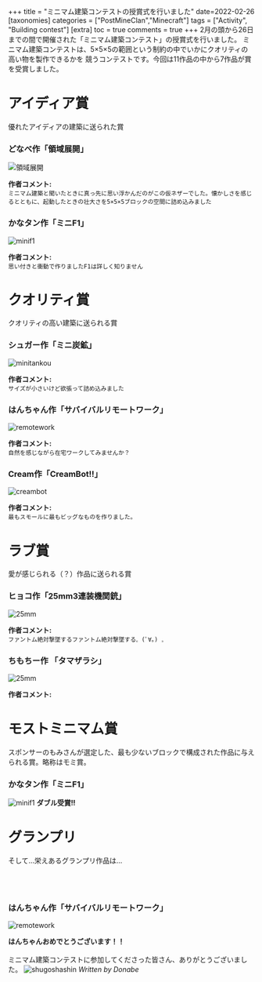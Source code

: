 +++
title = "ミニマム建築コンテストの授賞式を行いました"
date=2022-02-26
[taxonomies]
categories = ["PostMineClan","Minecraft"]
tags = ["Activity", "Building contest"]
[extra]
toc = true
comments = true
+++
2月の頭から26日までの間で開催された「ミニマム建築コンテスト」の授賞式を行いました。
ミニマム建築コンテストは、5×5×5の範囲という制約の中でいかにクオリティの高い物を製作できるかを
競うコンテストです。今回は11作品の中から7作品が賞を受賞しました。

# アイディア賞
優れたアイディアの建築に送られた賞

### どなべ作「領域展開」
![領域展開](minimamkenchiku/donabe.png)

**作者コメント:**<br>
`ミニマム建築と聞いたときに真っ先に思い浮かんだのがこの仮ネザーでした。懐かしさを感じるとともに、起動したときの壮大さを5×5×5ブロックの空間に詰め込みました`


### かなタン作「ミニF1」  
![minif1](minimamkenchiku/miniF1.png)

**作者コメント:**<br>
`思い付きと衝動で作りましたF1は詳しく知りません`


# クオリティ賞
クオリティの高い建築に送られる賞

### シュガー作「ミニ炭鉱」
![minitankou](minimamkenchiku/minitankou.png)

**作者コメント:**<br>
`サイズが小さいけど欲張って詰め込みました`


### はんちゃん作「サバイバルリモートワーク」
![remotework](minimamkenchiku/remotework.png)

**作者コメント:**<br>
`自然を感じながら在宅ワークしてみませんか？`


### Cream作「CreamBot!!」
![creambot](minimamkenchiku/creambot.png)

**作者コメント:**<br>
`最もスモールに最もビッグなものを作りました。`


# ラブ賞
愛が感じられる（？）作品に送られる賞

### ヒョコ作「25mm3連装機関銃」
![25mm](minimamkenchiku/25mm.png)

**作者コメント:**<br>
`ファントム絶対撃墜するファントム絶対撃墜する꜀ (ﾟ∀｡) ꜆`


### ちもちー作 「タマザラシ」
![25mm](minimamkenchiku/tamazarashi.png)

**作者コメント:**<br>

# モストミニマム賞
スポンサーのもみさんが選定した、最も少ないブロックで構成された作品に与えられる賞。略称はモミ賞。

### かなタン作「ミニF1」  
![minif1](minimamkenchiku/miniF1.png)
__ダブル受賞!!__

# グランプリ
そして...栄えあるグランプリ作品は...
<br>
<br>
<br>
<br>
### はんちゃん作「サバイバルリモートワーク」
![remotework](minimamkenchiku/remote2.png)

__はんちゃんおめでとうございます！！__
<br>
<br>
ミニマム建築コンテストに参加してくださった皆さん、ありがとうございました。
![shugoshashin](minimamkenchiku/shugoshashin.png)
_Written by Donabe_
